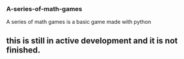 ### A-series-of-math-games
A series of math games is a basic game made with python

## this is still in active development and it is not finished.